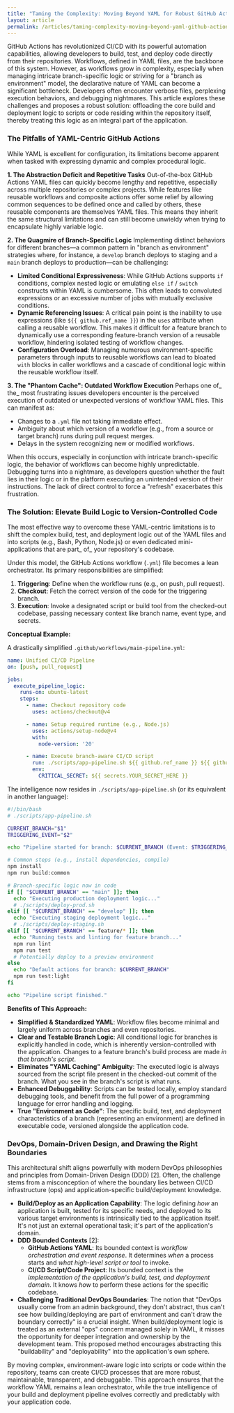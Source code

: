 ```yaml
---
title: "Taming the Complexity: Moving Beyond YAML for Robust GitHub Actions Workflows"
layout: article
permalink: /articles/taming-complexity-moving-beyond-yaml-github-actions/
---
```


GitHub Actions has revolutionized CI/CD with its powerful automation capabilities, allowing developers to build, test, and deploy code directly from their repositories. Workflows, defined in YAML files, are the backbone of this system. However, as workflows grow in complexity, especially when managing intricate branch-specific logic or striving for a "branch as environment" model, the declarative nature of YAML can become a significant bottleneck. Developers often encounter verbose files, perplexing execution behaviors, and debugging nightmares. This article explores these challenges and proposes a robust solution: offloading the core build and deployment logic to scripts or code residing within the repository itself, thereby treating this logic as an integral part of the application.

### The Pitfalls of YAML-Centric GitHub Actions

While YAML is excellent for configuration, its limitations become apparent when tasked with expressing dynamic and complex procedural logic.

**1. The Abstraction Deficit and Repetitive Tasks**
Out-of-the-box GitHub Actions YAML files can quickly become lengthy and repetitive, especially across multiple repositories or complex projects. While features like reusable workflows and composite actions offer some relief by allowing common sequences to be defined once and called by others, these reusable components are themselves YAML files. This means they inherit the same structural limitations and can still become unwieldy when trying to encapsulate highly variable logic.

**2. The Quagmire of Branch-Specific Logic**
Implementing distinct behaviors for different branches—a common pattern in "branch as environment" strategies where, for instance, a `develop` branch deploys to staging and a `main` branch deploys to production—can be challenging:
*   **Limited Conditional Expressiveness**: While GitHub Actions supports `if` conditions, complex nested logic or emulating `else if` / `switch` constructs within YAML is cumbersome. This often leads to convoluted expressions or an excessive number of jobs with mutually exclusive conditions.
*   **Dynamic Referencing Issues**: A critical pain point is the inability to use expressions (like `${{ github.ref_name }}`) in the `uses` attribute when calling a reusable workflow. This makes it difficult for a feature branch to dynamically use a corresponding feature-branch version of a reusable workflow, hindering isolated testing of workflow changes.
*   **Configuration Overload**: Managing numerous environment-specific parameters through inputs to reusable workflows can lead to bloated `with` blocks in caller workflows and a cascade of conditional logic within the reusable workflow itself.

**3. The "Phantom Cache": Outdated Workflow Execution**
Perhaps one of_ the_ most frustrating issues developers encounter is the perceived execution of outdated or unexpected versions of workflow YAML files. This can manifest as:
*   Changes to a `.yml` file not taking immediate effect.
*   Ambiguity about which version of a workflow (e.g., from a source or target branch) runs during pull request merges.
*   Delays in the system recognizing new or modified workflows.

When this occurs, especially in conjunction with intricate branch-specific logic, the behavior of workflows can become highly unpredictable. Debugging turns into a nightmare, as developers question whether the fault lies in their logic or in the platform executing an unintended version of their instructions. The lack of direct control to force a "refresh" exacerbates this frustration.

### The Solution: Elevate Build Logic to Version-Controlled Code

The most effective way to overcome these YAML-centric limitations is to shift the complex build, test, and deployment logic out of the YAML files and into scripts (e.g., Bash, Python, Node.js) or even dedicated mini-applications that are part_ of_ your repository's codebase.

Under this model, the GitHub Actions workflow (`.yml`) file becomes a lean orchestrator. Its primary responsibilities are simplified:
1.  **Triggering**: Define when the workflow runs (e.g., on push, pull request).
2.  **Checkout**: Fetch the correct version of the code for the triggering branch.
3.  **Execution**: Invoke a designated script or build tool from the checked-out codebase, passing necessary context like branch name, event type, and secrets.

**Conceptual Example:**

A drastically simplified `.github/workflows/main-pipeline.yml`:
```yaml
name: Unified CI/CD Pipeline
on: [push, pull_request]

jobs:
  execute_pipeline_logic:
    runs-on: ubuntu-latest
    steps:
      - name: Checkout repository code
        uses: actions/checkout@v4

      - name: Setup required runtime (e.g., Node.js)
        uses: actions/setup-node@v4
        with:
          node-version: '20'

      - name: Execute branch-aware CI/CD script
        run: ./scripts/app-pipeline.sh ${{ github.ref_name }} ${{ github.event_name }}
        env:
          CRITICAL_SECRET: ${{ secrets.YOUR_SECRET_HERE }}
```

The intelligence now resides in `./scripts/app-pipeline.sh` (or its equivalent in another language):
```bash
#!/bin/bash
# ./scripts/app-pipeline.sh

CURRENT_BRANCH="$1"
TRIGGERING_EVENT="$2"

echo "Pipeline started for branch: $CURRENT_BRANCH (Event: $TRIGGERING_EVENT)"

# Common steps (e.g., install dependencies, compile)
npm install
npm run build:common

# Branch-specific logic now in code
if [[ "$CURRENT_BRANCH" == "main" ]]; then
  echo "Executing production deployment logic..."
  # ./scripts/deploy-prod.sh
elif [[ "$CURRENT_BRANCH" == "develop" ]]; then
  echo "Executing staging deployment logic..."
  # ./scripts/deploy-staging.sh
elif [[ "$CURRENT_BRANCH" == feature/* ]]; then
  echo "Running tests and linting for feature branch..."
  npm run lint
  npm run test
  # Potentially deploy to a preview environment
else
  echo "Default actions for branch: $CURRENT_BRANCH"
  npm run test:light
fi

echo "Pipeline script finished."
```

**Benefits of This Approach:**
*   **Simplified & Standardized YAML**: Workflow files become minimal and largely uniform across branches and even repositories.
*   **Clear and Testable Branch Logic**: All conditional logic for branches is explicitly handled in code, which is inherently version-controlled with the application. Changes to a feature branch's build process are made *in that branch's script*.
*   **Eliminates "YAML Caching" Ambiguity**: The executed logic is always sourced from the script file present in the checked-out commit of the branch. What you see in the branch's script is what runs.
*   **Enhanced Debuggability**: Scripts can be tested locally, employ standard debugging tools, and benefit from the full power of a programming language for error handling and logging.
*   **True "Environment as Code"**: The specific build, test, and deployment characteristics of a branch (representing an environment) are defined in executable code, versioned alongside the application code.

### DevOps, Domain-Driven Design, and Drawing the Right Boundaries

This architectural shift aligns powerfully with modern DevOps philosophies and principles from Domain-Driven Design (DDD) [2]. Often, the challenge stems from a misconception of where the boundary lies between CI/CD infrastructure (ops) and application-specific build/deployment knowledge.

*   **Build/Deploy as an Application Capability**: The logic defining *how* an application is built, tested for its specific needs, and deployed to its various target environments is intrinsically tied to the application itself. It's not just an external operational task; it's part of the application's domain.
*   **DDD Bounded Contexts** [2]:
    *   **GitHub Actions YAML**: Its bounded context is *workflow orchestration and event response*. It determines *when* a process starts and *what high-level script or tool* to invoke.
    *   **CI/CD Script/Code Project**: Its bounded context is the *implementation of the application's build, test, and deployment domain*. It knows *how* to perform these actions for the specific codebase.
*   **Challenging Traditional DevOps Boundaries**: The notion that "DevOps usually come from an admin background, they don't abstract, thus can't see how building/deploying are part of environment and can't draw the boundary correctly" is a crucial insight. When build/deployment logic is treated as an external "ops" concern managed solely in YAML, it misses the opportunity for deeper integration and ownership by the development team. This proposed method encourages abstracting this "buildability" and "deployability" into the application's own sphere.

By moving complex, environment-aware logic into scripts or code within the repository, teams can create CI/CD processes that are more robust, maintainable, transparent, and debuggable. This approach ensures that the workflow YAML remains a lean orchestrator, while the true intelligence of your build and deployment pipeline evolves correctly and predictably with your application code.
